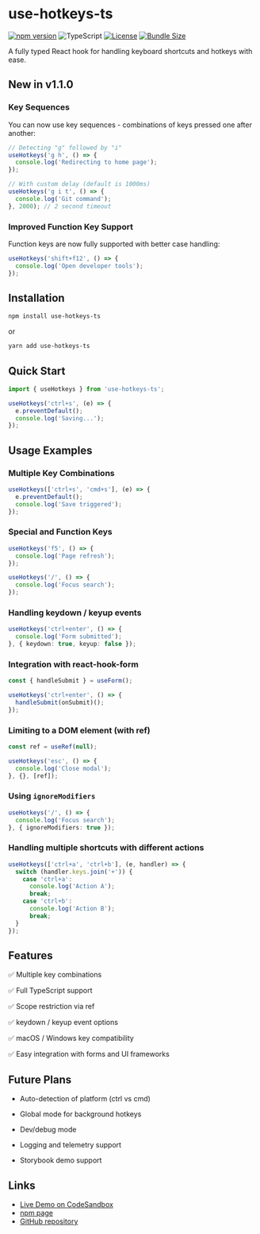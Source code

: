 # use-hotkeys-ts

[![npm version](https://img.shields.io/npm/v/use-hotkeys-ts)](https://www.npmjs.com/package/use-hotkeys-ts)
![TypeScript](https://img.shields.io/badge/language-TypeScript-blue)
[![License](https://img.shields.io/npm/l/use-hotkeys-ts)](./LICENSE)
[![Bundle Size](https://img.shields.io/bundlephobia/minzip/use-hotkeys-ts)](https://bundlephobia.com/package/use-hotkeys-ts)

A fully typed React hook for handling keyboard shortcuts and hotkeys with ease.

## New in v1.1.0

### Key Sequences

You can now use key sequences - combinations of keys pressed one after another:

```ts
// Detecting "g" followed by "i"
useHotkeys('g h', () => {
  console.log('Redirecting to home page');
});

// With custom delay (default is 1000ms)
useHotkeys('g i t', () => {
  console.log('Git command');
}, 2000); // 2 second timeout
```

### Improved Function Key Support

Function keys are now fully supported with better case handling:

```ts
useHotkeys('shift+f12', () => {
  console.log('Open developer tools');
});
```

## Installation

```bash
npm install use-hotkeys-ts
```

or 

```bash
yarn add use-hotkeys-ts
```

## Quick Start

```ts
import { useHotkeys } from 'use-hotkeys-ts';

useHotkeys('ctrl+s', (e) => {
  e.preventDefault();
  console.log('Saving...');
});
```

## Usage Examples

### Multiple Key Combinations

```ts
useHotkeys(['ctrl+s', 'cmd+s'], (e) => {
  e.preventDefault();
  console.log('Save triggered');
});
```

### Special and Function Keys

```ts
useHotkeys('f5', () => {
  console.log('Page refresh');
});

useHotkeys('/', () => {
  console.log('Focus search');
});
```

### Handling keydown / keyup events

```ts
useHotkeys('ctrl+enter', () => {
  console.log('Form submitted');
}, { keydown: true, keyup: false });
```

### Integration with react-hook-form

```ts
const { handleSubmit } = useForm();

useHotkeys('ctrl+enter', () => {
  handleSubmit(onSubmit)();
});
```

### Limiting to a DOM element (with ref)

```ts
const ref = useRef(null);

useHotkeys('esc', () => {
  console.log('Close modal');
}, {}, [ref]);
```

### Using `ignoreModifiers`

```ts
useHotkeys('/', () => {
  console.log('Focus search');
}, { ignoreModifiers: true });
```

### Handling multiple shortcuts with different actions

```ts
useHotkeys(['ctrl+a', 'ctrl+b'], (e, handler) => {
  switch (handler.keys.join('+')) {
    case 'ctrl+a':
      console.log('Action A');
      break;
    case 'ctrl+b':
      console.log('Action B');
      break;
  }
});
```

## Features

✅ Multiple key combinations

✅ Full TypeScript support

✅ Scope restriction via ref

✅ keydown / keyup event options

✅ macOS / Windows key compatibility

✅ Easy integration with forms and UI frameworks


## Future Plans

- Auto-detection of platform (ctrl vs cmd)

- Global mode for background hotkeys

- Dev/debug mode

- Logging and telemetry support

- Storybook demo support

##  Links

- [Live Demo on CodeSandbox](https://codesandbox.io/p/sandbox/hgph7p)
- [npm page](https://www.npmjs.com/package/use-hotkeys-ts)
- [GitHub repository](https://github.com/tsepakme/use-hotkeys-ts)